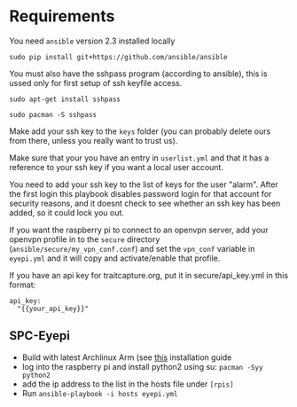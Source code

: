 # Requirements

You need `ansible` version 2.3 installed locally

    sudo pip install git+https://github.com/ansible/ansible

You must also have the sshpass program (according to ansible), this is ussed only for first setup of ssh keyfile access.

    sudo apt-get install sshpass
    
    sudo pacman -S sshpass

Make add your ssh key to the `keys` folder (you can probably delete ours from there, unless you really want to trust us).

Make sure that your you have an entry in `userlist.yml` and that it has a reference to your ssh key if you want a local user account.

You need to add your ssh key to the list of keys for the user "alarm". After the first login this playbook disables password login for that account for security reasons, and it doesnt check to see whether an ssh key has been added, so it could lock you out.

If you want the raspberry pi to connect to an openvpn server, add your openvpn profile in to the `secure` directory (`ansible/secure/my_vpn_conf.conf`) and set the `vpn_conf` variable in `eyepi.yml` and it will copy and activate/enable that profile.

If you have an api key for traitcapture.org, put it in secure/api_key.yml in this format:
```
api_key:
  "{{your_api_key}}"
```

## SPC-Eyepi

- Build with latest Archlinux Arm (see [this](https://archlinuxarm.org/platforms/armv8/broadcom/raspberry-pi-3#installation) installation guide
- log into the raspberry pi and install python2 using su: `pacman -Syy python2`
- add the ip address to the list in the hosts file under `[rpis]`
- Run `ansible-playbook -i hosts eyepi.yml`
